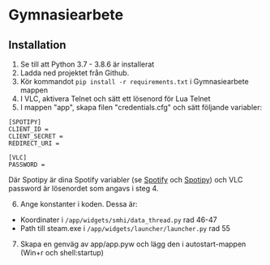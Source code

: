 Gymnasiearbete
====

Installation
----

1. Se till att Python 3.7 - 3.8.6 är installerat
2. Ladda ned projektet från Github.
3. Kör kommandot `pip install -r requirements.txt` i Gymnasiearbete mappen
4. I VLC, aktivera Telnet och sätt ett lösenord för Lua Telnet
5. I mappen "app", skapa filen "credentials.cfg" och sätt följande variabler:
````
[SPOTIPY]
CLIENT_ID = 
CLIENT_SECRET = 
REDIRECT_URI = 

[VLC]
PASSWORD = 
````

Där Spotipy är dina Spotify variabler (se [Spotify](https://developer.spotify.com/dashboard/applications) och [Spotipy](https://spotipy.readthedocs.io/en/2.16.0/)) och VLC password är lösenordet som angavs i steg 4.

6. Ange konstanter i koden. Dessa är:
* Koordinater i `/app/widgets/smhi/data_thread.py` rad 46-47
* Path till steam.exe i `/app/widgets/launcher/launcher.py` rad 55
7. Skapa en genväg av app/app.pyw och lägg den i autostart-mappen (Win+r och shell:startup)